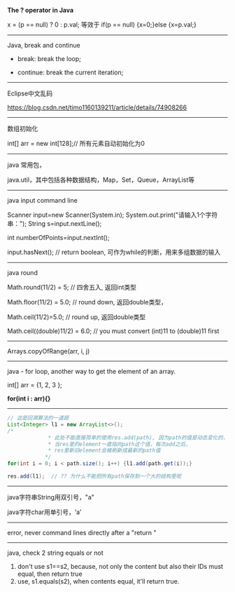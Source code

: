 **The ? operator in Java**

x = (p  == null) ? 0 : p.val;  等效于  if(p == null) {x=0;}else {x=p.val;}

---

Java, break and continue

* break: break the loop;

* continue: break the current iteration;

---

Eclipse中文乱码

https://blog.csdn.net/timo1160139211/article/details/74908266

---

数组初始化

int[] arr = new int[128];// 所有元素自动初始化为0

---

java 常用包，

java.util，其中包括各种数据结构，Map，Set，Queue，ArrayList等

---

java input command line

Scanner input=new Scanner(System.in);
System.out.print("请输入1个字符串：");
String s=input.nextLine();

int numberOfPoints=input.nextInt();

input.hasNext(); // return boolean, 可作为while的判断，用来多组数据的输入

---

java round

Math.round(11/2) = 5; // 四舍五入, 返回int类型

Math.floor(11/2) = 5.0; // round down, 返回double类型，

Math.ceil(11/2)=5.0;  // round up, 返回double类型

Math.ceil((double)11/2) = 6.0; // you must convert (int)11 to (double)11 first

---

Arrays.copyOfRange(arr, i, j)

---

java - for loop, another way to get the element of an array.

int[] arr = {1, 2, 3 };

**for(int i : arr){}**

---

```java
// 这是回溯算法的一道题
List<Integer> l1 = new ArrayList<>();
/*
			 * 此处不能直接简单的使用res.add(path), 因为path的值是动态变化的，
			 * 当res里的element一直指向path这个值，每次add之后，
			 * res里新旧element会被刷新成最新的path值
			*/
for(int i = 0; i < path.size(); i++) {l1.add(path.get(i));}

res.add(l1);  // ?? 为什么不能把所有path保存到一个大的结构里呢
```

---

java字符串String用双引号，"a"

java字符char用单引号，‘a’

---

error, never command lines directly after a "return "

---

java, check 2 string equals or not

1. don't use s1==s2, because, not only the content but also their IDs must equal, then return true
2. use, s1.equals(s2), when contents equal, it'll return true. 

